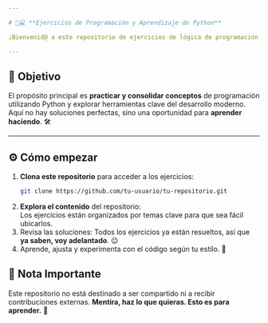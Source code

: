 ```yaml
---

# 🧠💻 **Ejercicios de Programación y Aprendizaje de Python**

¡Bienvenid@ a este repositorio de ejercicios de lógica de programación! 🌟 Este espacio está diseñado para **aprender y practicar** conceptos fundamentales de programación y afianzar habilidades en **Python**. 🐍  

---
```


## 🎯 **Objetivo**

El propósito principal es **practicar y consolidar conceptos** de programación utilizando Python y explorar herramientas clave del desarrollo moderno. Aquí no hay soluciones perfectas, sino una oportunidad para **aprender haciendo**. 🛠️  

---

## ⚙️ **Cómo empezar**

1. **Clona este repositorio** para acceder a los ejercicios:  
   ```bash
   git clone https://github.com/tu-usuario/tu-repositorio.git
   ```  
2. **Explora el contenido** del repositorio:  
   Los ejercicios están organizados por temas clave para que sea fácil ubicarlos.  
3. Revisa las soluciones: Todos los ejercicios ya están resueltos, así que **ya saben, voy adelantado**. 😉  
4. Aprende, ajusta y experimenta con el código según tu estilo. 🎨  


## 📖 **Nota Importante**

Este repositorio no está destinado a ser compartido ni a recibir contribuciones externas. **Mentira, haz lo que quieras. Esto es para aprender.** 🙌  
  
